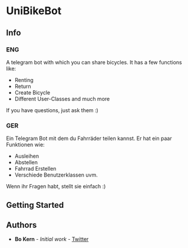 # UniBikeBot
## Info
### ENG
A telegram bot with which you can share bicycles. 
It has a few functions like:
* Renting
* Return
* Create Bicycle
* Different User-Classes
and much more

If you have questions, just ask them :)


### GER
Ein Telegram Bot mit dem du Fahrräder teilen kannst. 
Er hat ein paar Funktionen wie:
* Ausleihen
* Abstellen
* Fahrrad Erstellen
* Verschiede Benutzerklassen
uvm.

Wenn ihr Fragen habt, stellt sie einfach :)

## Getting Started


## Authors

* **Bo Kern** - *Initial work* - [Twitter](https://twitter.com/Kuhjuice)
